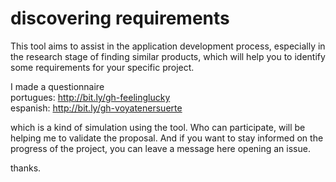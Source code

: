 # discovering requirements

This tool aims to assist in the application development process, especially in the research stage of finding similar products, which will help you to identify some requirements for your specific project.

I made a questionnaire  
portugues: http://bit.ly/gh-feelinglucky  
espanish: http://bit.ly/gh-voyatenersuerte

which is a kind of simulation using the tool. Who can participate, will be helping me to validate the proposal. And if you want to stay informed on the progress of the project, you can leave a message here opening an issue.

thanks.
